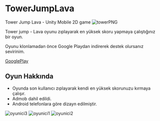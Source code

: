 # TowerJumpLava
Tower Jump Lava - Unity Mobile 2D game
![towerPNG](https://user-images.githubusercontent.com/42150041/223581535-738aa651-9e9e-4fba-818d-4d2c8782d0d3.png)




Tower jump - Lava oyunu zıplayarak en yüksek skoru yapmaya çalıştığınız bir oyun.

Oyunu klonlamadan önce Google Playdan indirerek destek olursanız sevirinim.

[GooglePlay](https://play.google.com/store/apps/details?id=com.SMYLGAMES.TowerJumpLava&hl=tr&gl=US)



## Oyun Hakkında

- Oyunda son kullanıcı  zıplayarak kendi en yüksek skorunuzu kırmaya çalışır.
- Admob dahil edildi.
- Android telefonlara göre dizayn edilmiştir.




![oyunici3](https://user-images.githubusercontent.com/42150041/223583197-254faf57-296d-4046-b890-2e61a86ff0c4.png)
![oyunici1](https://user-images.githubusercontent.com/42150041/223583199-f0185790-6b5a-4d39-8844-14a691b4ca21.png)
![oyunici2](https://user-images.githubusercontent.com/42150041/223583204-8b3cc57a-21c8-41eb-8542-7a5586e3c021.png)
